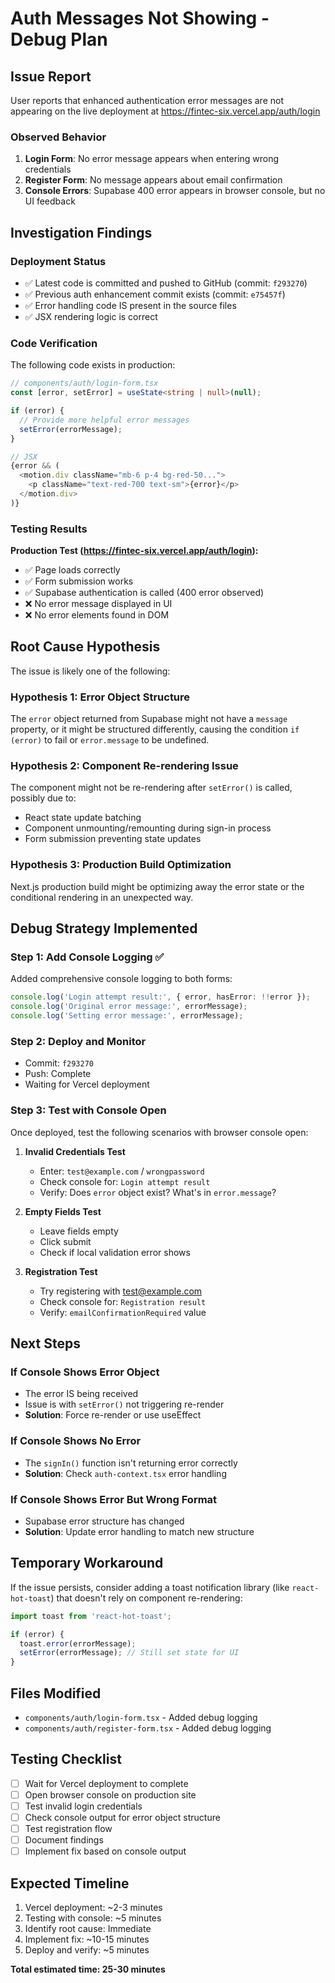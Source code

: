 # Auth Messages Not Showing - Debug Plan

## Issue Report
User reports that enhanced authentication error messages are not appearing on the live deployment at https://fintec-six.vercel.app/auth/login

### Observed Behavior
1. **Login Form**: No error message appears when entering wrong credentials
2. **Register Form**: No message appears about email confirmation
3. **Console Errors**: Supabase 400 error appears in browser console, but no UI feedback

## Investigation Findings

### Deployment Status
- ✅ Latest code is committed and pushed to GitHub (commit: `f293270`)
- ✅ Previous auth enhancement commit exists (commit: `e75457f`)
- ✅ Error handling code IS present in the source files
- ✅ JSX rendering logic is correct

### Code Verification
The following code exists in production:
```typescript
// components/auth/login-form.tsx
const [error, setError] = useState<string | null>(null);

if (error) {
  // Provide more helpful error messages
  setError(errorMessage);
}

// JSX
{error && (
  <motion.div className="mb-6 p-4 bg-red-50...">
    <p className="text-red-700 text-sm">{error}</p>
  </motion.div>
)}
```

### Testing Results
**Production Test (https://fintec-six.vercel.app/auth/login):**
- ✅ Page loads correctly
- ✅ Form submission works
- ✅ Supabase authentication is called (400 error observed)
- ❌ No error message displayed in UI
- ❌ No error elements found in DOM

## Root Cause Hypothesis

The issue is likely one of the following:

### Hypothesis 1: Error Object Structure
The `error` object returned from Supabase might not have a `message` property, or it might be structured differently, causing the condition `if (error)` to fail or `error.message` to be undefined.

### Hypothesis 2: Component Re-rendering Issue
The component might not be re-rendering after `setError()` is called, possibly due to:
- React state update batching
- Component unmounting/remounting during sign-in process
- Form submission preventing state updates

### Hypothesis 3: Production Build Optimization
Next.js production build might be optimizing away the error state or the conditional rendering in an unexpected way.

## Debug Strategy Implemented

### Step 1: Add Console Logging ✅
Added comprehensive console logging to both forms:
```typescript
console.log('Login attempt result:', { error, hasError: !!error });
console.log('Original error message:', errorMessage);
console.log('Setting error message:', errorMessage);
```

### Step 2: Deploy and Monitor
- Commit: `f293270`
- Push: Complete
- Waiting for Vercel deployment

### Step 3: Test with Console Open
Once deployed, test the following scenarios with browser console open:

1. **Invalid Credentials Test**
   - Enter: `test@example.com` / `wrongpassword`
   - Check console for: `Login attempt result`
   - Verify: Does `error` object exist? What's in `error.message`?

2. **Empty Fields Test**
   - Leave fields empty
   - Click submit
   - Check if local validation error shows

3. **Registration Test**
   - Try registering with test@example.com
   - Check console for: `Registration result`
   - Verify: `emailConfirmationRequired` value

## Next Steps

### If Console Shows Error Object
- The error IS being received
- Issue is with `setError()` not triggering re-render
- **Solution**: Force re-render or use useEffect

### If Console Shows No Error
- The `signIn()` function isn't returning error correctly
- **Solution**: Check `auth-context.tsx` error handling

### If Console Shows Error But Wrong Format
- Supabase error structure has changed
- **Solution**: Update error handling to match new structure

## Temporary Workaround

If the issue persists, consider adding a toast notification library (like `react-hot-toast`) that doesn't rely on component re-rendering:

```typescript
import toast from 'react-hot-toast';

if (error) {
  toast.error(errorMessage);
  setError(errorMessage); // Still set state for UI
}
```

## Files Modified
- `components/auth/login-form.tsx` - Added debug logging
- `components/auth/register-form.tsx` - Added debug logging

## Testing Checklist
- [ ] Wait for Vercel deployment to complete
- [ ] Open browser console on production site
- [ ] Test invalid login credentials
- [ ] Check console output for error object structure
- [ ] Test registration flow
- [ ] Document findings
- [ ] Implement fix based on console output

## Expected Timeline
1. Vercel deployment: ~2-3 minutes
2. Testing with console: ~5 minutes
3. Identify root cause: Immediate
4. Implement fix: ~10-15 minutes
5. Deploy and verify: ~5 minutes

**Total estimated time: 25-30 minutes**

